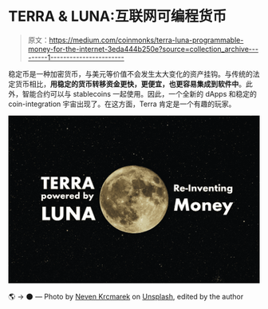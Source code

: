 # TERRA & LUNA:互联网可编程货币

> 原文：<https://medium.com/coinmonks/terra-luna-programmable-money-for-the-internet-3eda444b250e?source=collection_archive---------1----------------------->

稳定币是一种加密货币，与美元等价值不会发生太大变化的资产挂钩。与传统的法定货币相比，**用稳定的货币转移资金更快，更便宜，也更容易集成到软件中**。此外，智能合约可以与 stablecoins 一起使用。因此，一个全新的 dApps 和稳定的 coin-integration 宇宙出现了。在这方面，Terra 肯定是一个有趣的玩家。

![](img/5e2c9b8f3c98bf077431e74fb8c3b276.png)

🌎 -> 🌑 — Photo by [Neven Krcmarek](https://unsplash.com/@nevenkrcmarek?utm_source=unsplash&utm_medium=referral&utm_content=creditCopyText) on [Unsplash](https://unsplash.com/s/photos/moon?utm_source=unsplash&utm_medium=referral&utm_content=creditCopyText), edited by the author